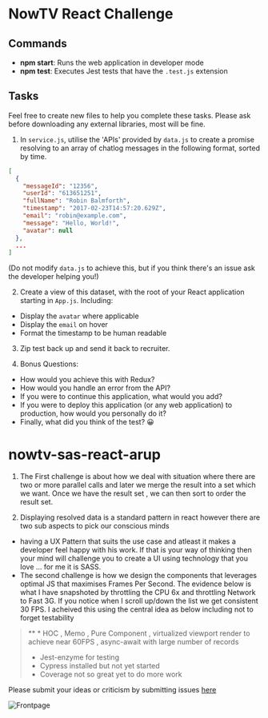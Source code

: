 # NowTV React Challenge

## Commands

- **npm start**: Runs the web application in developer mode
- **npm test**: Executes Jest tests that have the `.test.js` extension

## Tasks

Feel free to create new files to help you complete these tasks. Please ask before downloading any external libraries, most will be fine.

1. In `service.js`, utilise the 'APIs' provided by `data.js` to create a promise resolving to an array of chatlog messages in the following format, sorted by time.

```json
[
  {
    "messageId": "12356",
    "userId": "613651251",
    "fullName": "Robin Balmforth",
    "timestamp": "2017-02-23T14:57:20.629Z",
    "email": "robin@example.com",
    "message": "Hello, World!",
    "avatar": null
  },
  ...
]
```

(Do not modify `data.js` to achieve this, but if you think there's an issue ask the developer helping you!)

2. Create a view of this dataset, with the root of your React application starting in `App.js`. Including:

- Display the `avatar` where applicable
- Display the `email` on hover
- Format the timestamp to be human readable

3. Zip test back up and send it back to recruiter.

4. Bonus Questions:

- How would you achieve this with Redux?
- How would you handle an error from the API?
- If you were to continue this application, what would you add?
- If you were to deploy this application (or any web application) to production, how would you personally do it?
- Finally, what did you think of the test? 😀

# nowtv-sas-react-arup

1. The First challenge is about how we deal with situation where there are two or more parallel calls and later we merge the result into a set which we want. Once we have the result set , we can then sort to order the result set.

2. Displaying resolved data is a standard pattern in react however there are two sub aspects to pick our conscious minds

- having a UX Pattern that suits the use case and atleast it makes a developer feel happy with his work. If that is your way of thinking then your mind will challenge you to create a UI using technology that you love ... for me it is SASS.
- The second challenge is how we design the components that leverages optimal JS that maximises Frames Per Second. The evidence below is what I have snapshoted by throttling the CPU 6x and throttling Network to Fast 3G. If you notice when I scroll up/down the list we get consistent 30 FPS. I acheived this using
  the central idea as below including not to forget testability

> \*\* \* HOC , Memo , Pure Component , virtualized viewport render to achieve near 60FPS , async-await with large number of records
>
> - Jest-enzyme for testing
> - Cypress installed but not yet started
> - Coverage not so great yet to do more work

Please submit your ideas or criticism by submitting issues [here](https://github.com/arupalan/nowtv-sas-react-arup/issues)

![Frontpage](https://github.com/arupalan/nowtv-sas-react-arup/blob/master/static/VirtualizedFrameRate.gif)
